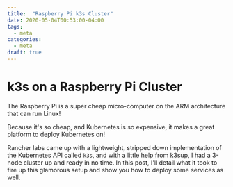 ```yaml
---
title:  "Raspberry Pi k3s Cluster"
date: 2020-05-04T00:53:00-04:00
tags:
  - meta
categories:
  - meta
draft: true
---
```


# k3s on a Raspberry Pi Cluster

The Raspberry Pi is a super cheap micro-computer on the ARM architecture that can run Linux!

Because it's so cheap, and Kubernetes is so expensive, it makes a great platform to deploy Kubernetes on!

Rancher labs came up with a lightweight, stripped down implementation of the Kubernetes API called `k3s`, and with a little help from k3sup, I had a 3-node cluster up and ready in no time. In this post, I'll detail what it took to fire up this glamorous setup and show you how to deploy some services as well.
